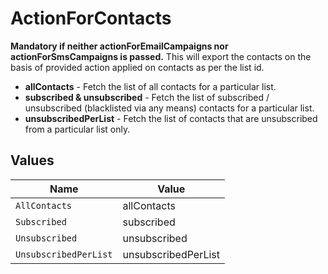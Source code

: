 # ActionForContacts

**Mandatory if neither actionForEmailCampaigns nor actionForSmsCampaigns is passed.** This will export the contacts on the basis of provided action applied on contacts as per the list id.
* **allContacts** - Fetch the list of all contacts for a particular list.
* **subscribed & unsubscribed** - Fetch the list of subscribed / unsubscribed (blacklisted via any means) contacts for a particular list.
* **unsubscribedPerList** - Fetch the list of contacts that are unsubscribed from a particular list only.



## Values

| Name                  | Value                 |
| --------------------- | --------------------- |
| `AllContacts`         | allContacts           |
| `Subscribed`          | subscribed            |
| `Unsubscribed`        | unsubscribed          |
| `UnsubscribedPerList` | unsubscribedPerList   |